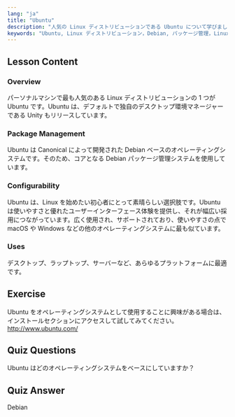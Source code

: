 ```yaml
---
lang: "ja"
title: "Ubuntu"
description: "人気の Linux ディストリビューションである Ubuntu について学びましょう。その機能、パッケージ管理、そしてデスクトップおよびサーバーでの利用に優れている理由を発見してください。"
keywords: "Ubuntu, Linux ディストリビューション，Debian, パッケージ管理，Linux 初心者，Ubuntu チュートリアル，Linux ガイド"
---
```


## Lesson Content

### Overview

パーソナルマシンで最も人気のある Linux ディストリビューションの 1 つが Ubuntu です。Ubuntu は、デフォルトで独自のデスクトップ環境マネージャーである Unity もリリースしています。

### Package Management

Ubuntu は Canonical によって開発された Debian ベースのオペレーティングシステムです。そのため、コアとなる Debian パッケージ管理システムを使用しています。

### Configurability

Ubuntu は、Linux を始めたい初心者にとって素晴らしい選択肢です。Ubuntu は使いやすさと優れたユーザーインターフェース体験を提供し、それが幅広い採用につながっています。広く使用され、サポートされており、使いやすさの点で macOS や Windows などの他のオペレーティングシステムに最も似ています。

### Uses

デスクトップ、ラップトップ、サーバーなど、あらゆるプラットフォームに最適です。

## Exercise

Ubuntu をオペレーティングシステムとして使用することに興味がある場合は、インストールセクションにアクセスして試してみてください。
<http://www.ubuntu.com/>

## Quiz Questions

Ubuntu はどのオペレーティングシステムをベースにしていますか？

## Quiz Answer

Debian
